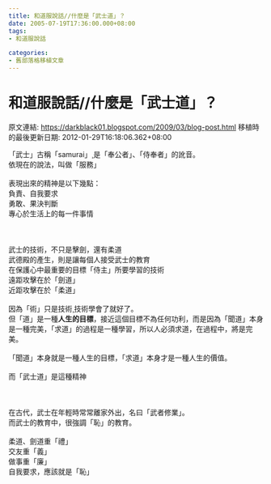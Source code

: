```yaml
---
title: 和道服說話//什麼是「武士道」？
date: 2005-07-19T17:36:00.000+08:00
tags: 
- 和道服說話

categories:
- 舊部落格移植文章
---
```


# 和道服說話//什麼是「武士道」？

原文連結: https://darkblack01.blogspot.com/2009/03/blog-post.html
移植時的最後更新日期: 2012-01-29T16:18:06.362+08:00

「武士」古稱「samurai」¸是「奉公者」、「侍奉者」的訛音。<br />依現在的說法，叫做「服務」<br /><br />表現出來的精神是以下幾點：<br />負責、自我要求<br />勇敢、果決判斷<br />專心於生活上的每一件事情<br /><br /><a name='more'></a><br /><br />武士的技術，不只是擊劍，還有柔道<br />武德殿的產生，則是讓每個人接受武士的教育<br />在保護心中最重要的目標「侍主」所要學習的技術<br />遠距攻擊在於「劍道」<br />近距攻擊在於「柔道」<br /><br />因為「術」只是技術¸技術學會了就好了。<br />但「道」是一種<b>人生的目標</b>，接近這個目標不為任何功利，而是因為「聞道」本身是一種完美，「求道」的過程是一種學習，所以人必須求道，在過程中，將是完美。<br /><br />「聞道」本身就是一種人生的目標，「求道」本身才是一種人生的價值。<br /><br />而「武士道」是這種精神<br /><br /><br /><br />在古代，武士在年輕時常常離家外出，名曰「武者修業」。<br />而武士的教育中，很強調「恥」的教育。<br /><br />柔道、劍道重「禮」<br />交友重「義」<br />做事重「廉」<br />自我要求，應該就是「恥」
